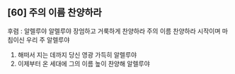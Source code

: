 ## [60] 주의 이름 찬양하라

후렴 : 알렐루야 알렐루야 장엄하고 거룩하게 찬양하라 주의 이름 찬양하라 시작이며 마침이신 우리 주 알렐루야   
1) 해떠서 지는 데까지 당신 영광 가득히 알렐루야  
2) 이제부터 온 세대에 그의 이름 높이 찬양해 알렐루야
